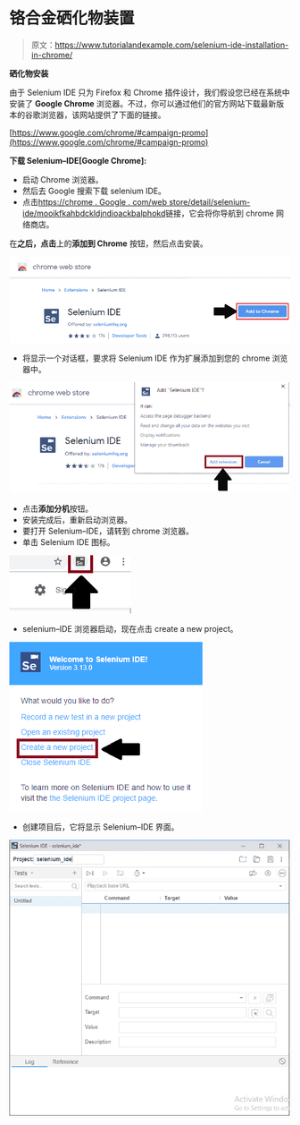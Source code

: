 # 铬合金硒化物装置

> 原文：<https://www.tutorialandexample.com/selenium-ide-installation-in-chrome/>

**硒化物安装**

由于 Selenium IDE 只为 Firefox 和 Chrome 插件设计，我们假设您已经在系统中安装了 **Google Chrome** 浏览器。不过，你可以通过他们的官方网站下载最新版本的谷歌浏览器，该网站提供了下面的链接。

[https://www.google.com/chrome/#campaign-promo](https://www.google.com/chrome/#campaign-promo)

**下载 Selenium–IDE[Google Chrome]:**

*   启动 Chrome 浏览器。
*   然后去 Google 搜索下载 selenium IDE。
*   点击[https://chrome . Google . com/web store/detail/selenium-ide/mooikfkahbdckldjndioackbalphokd](https://chrome.google.com/webstore/detail/selenium-ide/mooikfkahbdckldjjndioackbalphokd)链接，它会将你导航到 chrome 网络商店。

在**之后，点击**上的**添加到 Chrome** 按钮，然后点击安装。

![click on Add to Chrome button ](img/861635067b6bfd2c6d9b2f56e09a2fef.png)

*   将显示一个对话框，要求将 Selenium IDE 作为扩展添加到您的 chrome 浏览器中。

![Selenium IDE as an extension to your Google chrome ](img/e24372a019c702078d87e8fde0741a55.png)

*   点击**添加分机**按钮。
*   安装完成后，重新启动浏览器。
*   要打开 Selenium–IDE，请转到 chrome 浏览器。
*   单击 Selenium IDE 图标。

![Selenium IDE icon.](img/df34ec095ec1a567a1d43a0811f378d9.png)

*   selenium–IDE 浏览器启动，现在点击 create a new project。

![•	Selenium–IDE browser is launched and now click ](img/d0816ca890c2adbf63fa8e5d2fcb6a85.png)

*   创建项目后，它将显示 Selenium–IDE 界面。

![show the Selenium–IDE interface.](img/96038db5e89c486b078b9c0a0014234b.png)